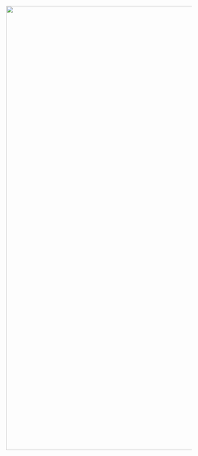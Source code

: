 <a data-flickr-embed="true" data-header="true" data-footer="true" href="https://www.flickr.com/photos/148005751@N05" title=""><img src="https://live.staticflickr.com/65535/54096165058_9ae269bd38_h.jpg" width="1600" height="1200" alt=""/></a><script async src="//embedr.flickr.com/assets/client-code.js" charset="utf-8"></script>
